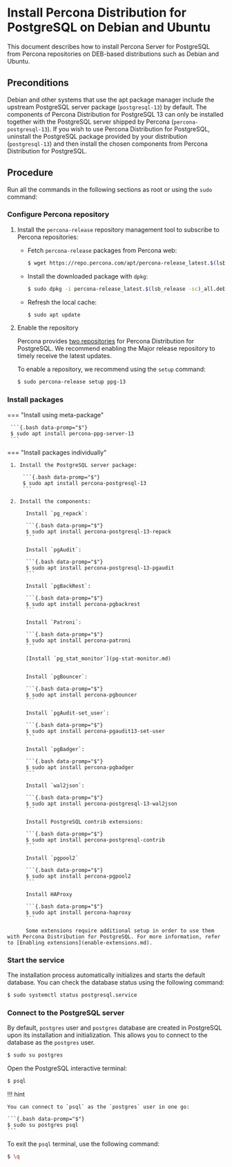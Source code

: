 # Install Percona Distribution for PostgreSQL on Debian and Ubuntu

This document describes how to install Percona Server for PostgreSQL from Percona repositories on DEB-based distributions such as Debian and Ubuntu.

## Preconditions

Debian and other systems that use the apt package manager include the upstream PostgreSQL server package (`postgresql-13`) by default. The components of Percona Distribution for PostgreSQL 13 can only be installed together with the PostgreSQL server shipped by Percona (`percona-postgresql-13`). If you wish to use Percona Distribution for PostgreSQL, uninstall the PostgreSQL package provided by your distribution (`postgresql-13`) and then install the chosen components from Percona Distribution for PostgreSQL.

## Procedure

Run all the commands in the following sections as root or using the `sudo` command:

### Configure Percona repository

1. Install the `percona-release` repository management tool to subscribe to Percona repositories:
 
     * Fetch `percona-release` packages from Percona web:

        ```{.bash data-promp="$"}
        $ wget https://repo.percona.com/apt/percona-release_latest.$(lsb_release -sc)_all.deb
        ```

     * Install the downloaded package with `dpkg`:

        ```{.bash data-promp="$"}
        $ sudo dpkg -i percona-release_latest.$(lsb_release -sc)_all.deb
        ```

     * Refresh the local cache:

        ```{.bash data-promp="$"}
        $ sudo apt update
        ```

2. Enable the repository

   Percona provides [two repositories](repo-overview.md) for Percona Distribution for PostgreSQL. We recommend enabling the Major release repository to timely receive the latest updates. 

   To enable a repository, we recommend using the `setup` command: 

   ```{.bash data-promp="$"}
   $ sudo percona-release setup ppg-13
   ```

### Install packages

=== "Install using meta-package"
     
     ```{.bash data-promp="$"}
     $ sudo apt install percona-ppg-server-13
     ```

=== "Install packages individually"

     1. Install the PostgreSQL server package:

         ```{.bash data-promp="$"}
         $ sudo apt install percona-postgresql-13
         ```

     2. Install the components:

          Install `pg_repack`:

          ```{.bash data-promp="$"}
          $ sudo apt install percona-postgresql-13-repack
          ```

          Install `pgAudit`:

          ```{.bash data-promp="$"}
          $ sudo apt install percona-postgresql-13-pgaudit
          ```

          Install `pgBackRest`:

          ```{.bash data-promp="$"}
          $ sudo apt install percona-pgbackrest
          ```

          Install `Patroni`:

          ```{.bash data-promp="$"}
          $ sudo apt install percona-patroni
          ```

          [Install `pg_stat_monitor`](pg-stat-monitor.md)


          Install `pgBouncer`:

          ```{.bash data-promp="$"}
          $ sudo apt install percona-pgbouncer
          ```

          Install `pgAudit-set_user`:

          ```{.bash data-promp="$"}
          $ sudo apt install percona-pgaudit13-set-user
          ```

          Install `pgBadger`:

          ```{.bash data-promp="$"}
          $ sudo apt install percona-pgbadger
          ```

          Install `wal2json`:

          ```{.bash data-promp="$"}
          $ sudo apt install percona-postgresql-13-wal2json
          ```

          Install PostgreSQL contrib extensions:

          ```{.bash data-promp="$"}
          $ sudo apt install percona-postgresql-contrib
          ```

          Install `pgpool2`

          ```{.bash data-promp="$"}
          $ sudo apt install percona-pgpool2
          ```

          Install HAProxy

          ```{.bash data-promp="$"}
          $ sudo apt install percona-haproxy
          ```
          
          Some extensions require additional setup in order to use them with Percona Distribution for PostgreSQL. For more information, refer to [Enabling extensions](enable-extensions.md).

### Start the service

The installation process automatically initializes and starts the default database. You can check the database status using the following command:

```{.bash data-promp="$"}
$ sudo systemctl status postgresql.service
```

### Connect to the PostgreSQL server

By default, `postgres` user and `postgres` database are created in PostgreSQL upon its installation and initialization. This allows you to connect to the database as the `postgres` user.

```{.bash data-promp="$"}
$ sudo su postgres
```

Open the PostgreSQL interactive terminal:

```{.bash data-promp="$"}
$ psql
```

!!! hint

    You can connect to `psql` as the `postgres` user in one go:

    ```{.bash data-promp="$"}
    $ sudo su postgres psql
    ```

To exit the `psql` terminal, use the following command:

```{.bash data-promp="$"}
$ \q
```



